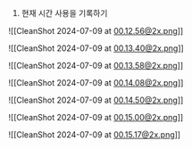 1. 현재 시간 사용을 기록하기


![[CleanShot 2024-07-09 at 00.12.56@2x.png]]



![[CleanShot 2024-07-09 at 00.13.40@2x.png]]



![[CleanShot 2024-07-09 at 00.13.58@2x.png]]


![[CleanShot 2024-07-09 at 00.14.08@2x.png]]



![[CleanShot 2024-07-09 at 00.14.50@2x.png]]



![[CleanShot 2024-07-09 at 00.15.00@2x.png]]



![[CleanShot 2024-07-09 at 00.15.17@2x.png]]